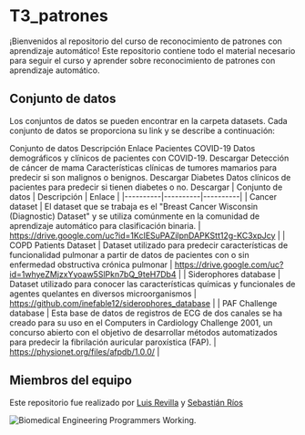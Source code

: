 # T3_patrones
¡Bienvenidos al repositorio del curso de reconocimiento de patrones con aprendizaje automático!  Este repositorio contiene todo el material necesario para seguir el curso y aprender sobre reconocimiento de patrones con aprendizaje automático. 

## Conjunto de datos
Los conjuntos de datos se pueden encontrar en la carpeta datasets. Cada conjunto de datos se proporciona su link y se describe a continuación:

Conjunto de datos	Descripción	Enlace
Pacientes COVID-19	Datos demográficos y clínicos de pacientes con COVID-19.	Descargar
Detección de cáncer de mama	Características clínicas de tumores mamarios para predecir si son malignos o benignos.	Descargar
Diabetes	Datos clínicos de pacientes para predecir si tienen diabetes o no.	Descargar
| Conjunto de datos | Descripción | Enlace |
|----------|----------|----------|
| Cancer dataset    | El dataset que se trabaja es el "Breast Cancer Wisconsin (Diagnostic) Dataset" y se utiliza comúnmente en la comunidad de aprendizaje automático para clasificación binaria.   | https://drive.google.com/uc?id=1KcIESuPAZilpnDAPKStt12g-KC3xpJcy   |
| COPD Patients Dataset    | Dataset utilizado para predecir características de funcionalidad pulmonar a partir de datos de pacientes con o sin enfermedad obstructiva crónica pulmonar   | https://drive.google.com/uc?id=1whyeZMjzxYyoaw5SlPkn7bQ_9teH7Db4   |
| Siderophores database   | Dataset utilizado para conocer las características químicas y funcionales de agentes quelantes en diversos microorganismos  | https://github.com/inefable12/siderophores_database  |
| PAF Challenge database  | Esta base de datos de registros de ECG de dos canales se ha creado para su uso en el Computers in Cardiology Challenge 2001, un concurso abierto con el objetivo de desarrollar métodos automatizados para predecir la fibrilación auricular paroxística (FAP).  | https://physionet.org/files/afpdb/1.0.0/  |

## Miembros del equipo

Este repositorio fue realizado por [Luis Revilla](https://www.linkedin.com/in/luis-carlos-revilla-dominguez-435568194/) y [Sebastián Ríos](https://www.linkedin.com/in/sebastian-adolfo-rios-quintanilla-b83184268/)

![Biomedical Engineering Programmers Working.](https://user-images.githubusercontent.com/43320984/236865491-da91025f-d760-4749-8033-1f5bc9c95c47.png)
